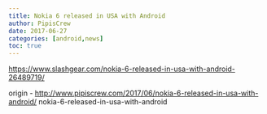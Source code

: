 ```yaml
---
title: Nokia 6 released in USA with Android
author: PipisCrew
date: 2017-06-27
categories: [android,news]
toc: true
---
```


https://www.slashgear.com/nokia-6-released-in-usa-with-android-26489719/

origin - http://www.pipiscrew.com/2017/06/nokia-6-released-in-usa-with-android/ nokia-6-released-in-usa-with-android